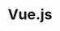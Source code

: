 ---
title: Vue.js
slug: vuejs
description: الوصف
icon: name.png
cover: vue.png
extends: _layouts.subcategory
section: body
category: javascript
---